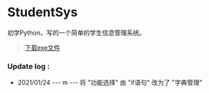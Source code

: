 # StudentSys
初学Python，写的一个简单的学生信息管理系统。
  
>[下载exe文件](https://github.com/LonelyMarch/StudentSys/releases)
  
### Update log :
+ 2021/01/24 --- m --- 将 "功能选择" 由 "if语句" 改为了 "字典管理"